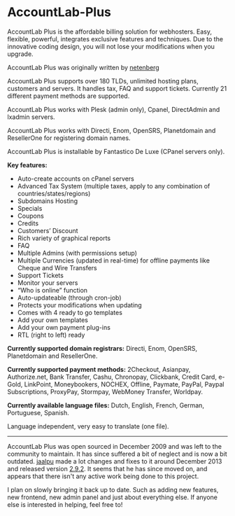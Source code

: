 AccountLab-Plus
===============

AccountLab Plus is the affordable billing solution for webhosters. Easy, flexible, powerful, integrates exclusive features and techniques. Due to the innovative coding design, you will not lose your modifications when you upgrade.

AccountLab Plus  was originally written by [netenberg](https://netenberg.com)

AccountLab Plus supports over 180 TLDs, unlimited hosting plans, customers and servers. It handles tax, FAQ and support tickets. Currently 21 different payment methods are supported.

AccountLab Plus works with Plesk (admin only), Cpanel, DirectAdmin and lxadmin servers.

AccountLab Plus works with Directi, Enom, OpenSRS, Planetdomain and ResellerOne for registering domain names.

AccountLab Plus is installable by Fantastico De Luxe (CPanel servers only).

**Key features:**

 * Auto-create accounts on cPanel servers
 * Advanced Tax System (multiple taxes, apply to any combination of countries/states/regions)
 * Subdomains Hosting
 * Specials
 * Coupons
 * Credits
 * Customers’ Discount
 * Rich variety of graphical reports
 * FAQ
 * Multiple Admins (with permissions setup)
 * Multiple Currencies (updated in real-time) for offline payments like Cheque and Wire Transfers
 * Support Tickets
 * Monitor your servers
 * “Who is online” function
 * Auto-updateable (through cron-job)
 * Protects your modifications when updating
 * Comes with 4 ready to go templates
 * Add your own templates
 * Add your own payment plug-ins
 * RTL (right to left) ready

**Currently supported domain registrars:** Directi, Enom, OpenSRS, Planetdomain and ResellerOne.

**Currently supported payment methods:** 2Checkout, Asianpay, Authorize.net, Bank Transfer, Cashu, Chronopay, Clickbank, Credit Card, e-Gold, LinkPoint, Moneybookers, NOCHEX, Offline, Paymate, PayPal, Paypal Subscriptions, ProxyPay, Stormpay, WebMoney Transfer, Worldpay.

**Currently available language files:** Dutch, English, French, German, Portuguese, Spanish.

Language independent, very easy to translate (one file). 

----

AccountLab Plus was open sourced in December 2009 and was left to the community to maintain. It has since suffered a bit of neglect and is now a bit outdated. [jaalpu](https://github.com/jaalpu) made a lot changes and fixes to it around December 2013 and released version [2.9.2](https://github.com/jaalpu/AccountLab-Plus). It seems that he has since moved on, and appears that there isn't any active work being done to this project.

I plan on slowly bringing it back up to date. Such as adding new features, new frontend, new admin panel and just about everything else. If anyone else is interested in helping, feel free to! 

